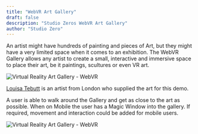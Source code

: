 ```yaml
---
title: "WebVR Art Gallery"
draft: false
description: "Studio Zeros WebVR Art Gallery"
author: "Studio Zero"
---
```


An artist might have hundreds of painting and pieces of Art, but they might have a very limited space when it comes to an exhibition. The WebVR Gallery allows any artist
to create a small, interactive and immersive space to place their art, be it paintings, scultures or even VR art. 

<img src="../../images/case_studies/vrg-01.png" alt="Virtual Reality Art Gallery - WebVR">

<a href="http://hatchlimitededitions.com/">Louisa Tebutt</a> is an artist from London who supplied the art for this demo.

A user is able to walk around the Gallery and get as close to the art as possible. When on Mobile the user has a Magic Window into the gallery. If required, movement and 
interaction could be added for mobile users. 

<img src="../../images/case_studies/vrg-02.png" alt="Virtual Reality Art Gallery - WebVR">